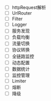 - [ ] httpRequest解析
- [ ] UrlRouter
- [ ] Filter
- [ ] Logger
- [ ] 服务发现
- [ ] 负载均衡
- [ ] 流量切换
- [ ] 协议转换
- [ ] 全链路监控
- [ ] 动态配置
- [ ] 数据统计
- [ ] 监控管理
- [ ] Limiter
- [ ] 熔断
- [ ] 降级